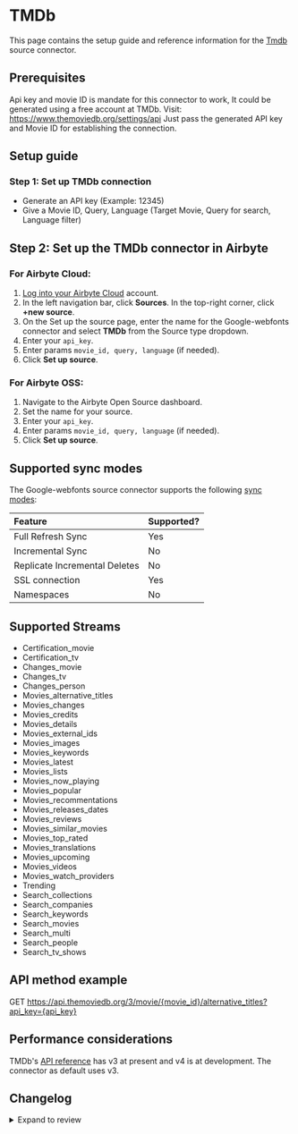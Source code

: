 # TMDb

This page contains the setup guide and reference information for the [Tmdb](https://developers.themoviedb.org/3/getting-started/introduction.) source connector.

## Prerequisites

Api key and movie ID is mandate for this connector to work, It could be generated using a free account at TMDb. Visit: https://www.themoviedb.org/settings/api
Just pass the generated API key and Movie ID for establishing the connection.

## Setup guide

### Step 1: Set up TMDb connection

- Generate an API key (Example: 12345)
- Give a Movie ID, Query, Language (Target Movie, Query for search, Language filter)

## Step 2: Set up the TMDb connector in Airbyte

### For Airbyte Cloud:

1. [Log into your Airbyte Cloud](https://cloud.airbyte.com/workspaces) account.
2. In the left navigation bar, click **Sources**. In the top-right corner, click **+new source**.
3. On the Set up the source page, enter the name for the Google-webfonts connector and select **TMDb** from the Source type dropdown.
4. Enter your `api_key`.
5. Enter params `movie_id, query, language` (if needed).
6. Click **Set up source**.

### For Airbyte OSS:

1. Navigate to the Airbyte Open Source dashboard.
2. Set the name for your source.
3. Enter your `api_key`.
4. Enter params `movie_id, query, language` (if needed).
5. Click **Set up source**.

## Supported sync modes

The Google-webfonts source connector supports the following [sync modes](https://docs.airbyte.com/cloud/core-concepts#connection-sync-modes):

| Feature                       | Supported? |
| :---------------------------- | :--------- |
| Full Refresh Sync             | Yes        |
| Incremental Sync              | No         |
| Replicate Incremental Deletes | No         |
| SSL connection                | Yes        |
| Namespaces                    | No         |

## Supported Streams

- Certification_movie
- Certification_tv
- Changes_movie
- Changes_tv
- Changes_person
- Movies_alternative_titles
- Movies_changes
- Movies_credits
- Movies_details
- Movies_external_ids
- Movies_images
- Movies_keywords
- Movies_latest
- Movies_lists
- Movies_now_playing
- Movies_popular
- Movies_recommentations
- Movies_releases_dates
- Movies_reviews
- Movies_similar_movies
- Movies_top_rated
- Movies_translations
- Movies_upcoming
- Movies_videos
- Movies_watch_providers
- Trending
- Search_collections
- Search_companies
- Search_keywords
- Search_movies
- Search_multi
- Search_people
- Search_tv_shows

## API method example

GET https://api.themoviedb.org/3/movie/{movie_id}/alternative_titles?api_key={api_key}

## Performance considerations

TMDb's [API reference](https://developers.themoviedb.org/3/getting-started/introduction) has v3 at present and v4 is at development. The connector as default uses v3.

## Changelog

<details>
  <summary>Expand to review</summary>

| Version | Date       | Pull Request                                             | Subject        |
| :------ | :--------- | :------------------------------------------------------- | :------------- |
| 1.1.9 | 2025-01-25 | [52460](https://github.com/airbytehq/airbyte/pull/52460) | Update dependencies |
| 1.1.8 | 2025-01-18 | [51982](https://github.com/airbytehq/airbyte/pull/51982) | Update dependencies |
| 1.1.7 | 2025-01-11 | [51419](https://github.com/airbytehq/airbyte/pull/51419) | Update dependencies |
| 1.1.6 | 2024-12-28 | [50778](https://github.com/airbytehq/airbyte/pull/50778) | Update dependencies |
| 1.1.5 | 2024-12-21 | [50323](https://github.com/airbytehq/airbyte/pull/50323) | Update dependencies |
| 1.1.4 | 2024-12-14 | [49800](https://github.com/airbytehq/airbyte/pull/49800) | Update dependencies |
| 1.1.3 | 2024-12-12 | [47938](https://github.com/airbytehq/airbyte/pull/47938) | Update dependencies |
| 1.1.2 | 2024-10-28 | [47676](https://github.com/airbytehq/airbyte/pull/47676) | Update dependencies |
| 1.1.1 | 2024-08-16 | [44196](https://github.com/airbytehq/airbyte/pull/44196) | Bump source-declarative-manifest version |
| 1.1.0 | 2024-08-14 | [44057](https://github.com/airbytehq/airbyte/pull/44057) | Refactor connector to manifest-only format |
| 1.0.5 | 2024-08-12 | [43816](https://github.com/airbytehq/airbyte/pull/43816) | Update dependencies |
| 1.0.4 | 2024-08-10 | [43650](https://github.com/airbytehq/airbyte/pull/43650) | Update dependencies |
| 1.0.3 | 2024-08-03 | [43259](https://github.com/airbytehq/airbyte/pull/43259) | Update dependencies |
| 1.0.2 | 2024-07-27 | [42811](https://github.com/airbytehq/airbyte/pull/42811) | Update dependencies |
| 1.0.1 | 2024-07-20 | [42257](https://github.com/airbytehq/airbyte/pull/42257) | Update dependencies |
| 1.0.0 | 2024-07-15 | [39109](https://github.com/airbytehq/airbyte/pull/39109) | Make compatible with builder, fix schema |
| 0.1.7 | 2024-07-13 | [41511](https://github.com/airbytehq/airbyte/pull/41511) | Update dependencies |
| 0.1.6 | 2024-07-09 | [41181](https://github.com/airbytehq/airbyte/pull/41181) | Update dependencies |
| 0.1.5 | 2024-07-06 | [40959](https://github.com/airbytehq/airbyte/pull/40959) | Update dependencies |
| 0.1.4 | 2024-06-26 | [40273](https://github.com/airbytehq/airbyte/pull/40273) | Update dependencies |
| 0.1.3 | 2024-06-22 | [40095](https://github.com/airbytehq/airbyte/pull/40095) | Update dependencies |
| 0.1.2 | 2024-06-06 | [39305](https://github.com/airbytehq/airbyte/pull/39305) | [autopull] Upgrade base image to v1.2.2 |
| 0.1.1 | 2024-05-21 | [38496](https://github.com/airbytehq/airbyte/pull/38496) | [autopull] base image + poetry + up_to_date |
|  0.1.0  | 2022-10-27 | [Init](https://github.com/airbytehq/airbyte/pull/18561)  | Initial commit |

</details>
